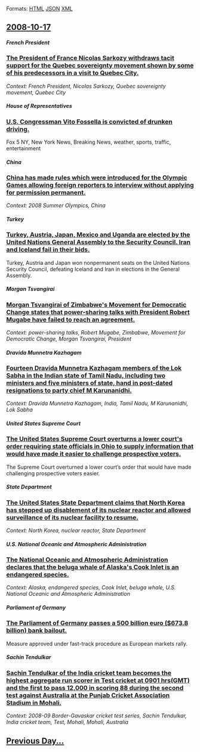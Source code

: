 
Formats: [HTML](2008/10/17/index.html)  [JSON](2008/10/17/index.json)  [XML](2008/10/17/index.xml)  

## [2008-10-17](/news/2008/10/17/index.md)

##### French President
### [ The President of France Nicolas Sarkozy withdraws tacit support for the Quebec sovereignty movement shown by some of his predecessors in a visit to Quebec City. ](/news/2008/10/17/the-president-of-france-nicolas-sarkozy-withdraws-tacit-support-for-the-quebec-sovereignty-movement-shown-by-some-of-his-predecessors-in-a.md)
_Context: French President, Nicolas Sarkozy, Quebec sovereignty movement, Quebec City_

##### House of Representatives
### [ U.S. Congressman Vito Fossella is convicted of drunken driving. ](/news/2008/10/17/u-s-congressman-vito-fossella-is-convicted-of-drunken-driving.md)
Fox 5 NY, New York News, Breaking News, weather, sports, traffic, entertainment

##### China
### [ China has made rules which were introduced for the Olympic Games allowing foreign reporters to interview without applying for permission permanent. ](/news/2008/10/17/china-has-made-rules-which-were-introduced-for-the-olympic-games-allowing-foreign-reporters-to-interview-without-applying-for-permission-pe.md)
_Context: 2008 Summer Olympics, China_

##### Turkey
### [ Turkey, Austria, Japan, Mexico and Uganda are elected by the United Nations General Assembly to the Security Council. Iran and Iceland fail in their bids. ](/news/2008/10/17/turkey-austria-japan-mexico-and-uganda-are-elected-by-the-united-nations-general-assembly-to-the-security-council-iran-and-iceland-fail.md)
Turkey, Austria and Japan won nonpermanent seats on the United Nations Security Council, defeating Iceland and Iran in elections in the General Assembly.

##### Morgan Tsvangirai
### [ Morgan Tsvangirai of Zimbabwe's Movement for Democratic Change states that power-sharing talks with President Robert Mugabe have failed to reach an agreement. ](/news/2008/10/17/morgan-tsvangirai-of-zimbabwe-s-movement-for-democratic-change-states-that-power-sharing-talks-with-president-robert-mugabe-have-failed-to.md)
_Context: power-sharing talks, Robert Mugabe, Zimbabwe, Movement for Democratic Change, Morgan Tsvangirai, President_

##### Dravida Munnetra Kazhagam
### [ Fourteen Dravida Munnetra Kazhagam members of the Lok Sabha in the Indian state of Tamil Nadu, including two ministers and five ministers of state, hand in post-dated resignations to party chief M Karunanidhi. ](/news/2008/10/17/fourteen-dravida-munnetra-kazhagam-members-of-the-lok-sabha-in-the-indian-state-of-tamil-nadu-including-two-ministers-and-five-ministers-o.md)
_Context: Dravida Munnetra Kazhagam, India, Tamil Nadu, M Karunanidhi, Lok Sabha_

##### United States Supreme Court
### [ The United States Supreme Court overturns a lower court's order requiring state officials in Ohio to supply information that would have made it easier to challenge prospective voters. ](/news/2008/10/17/the-united-states-supreme-court-overturns-a-lower-courtas-order-requiring-state-officials-in-ohio-to-supply-information-that-would-have-m.md)
The Supreme Court overturned a lower court’s order that would have made challenging prospective voters easier.

##### State Department
### [ The United States State Department claims that North Korea has stepped up disablement of its nuclear reactor and allowed surveillance of its nuclear facility to resume. ](/news/2008/10/17/the-united-states-state-department-claims-that-north-korea-has-stepped-up-disablement-of-its-nuclear-reactor-and-allowed-surveillance-of-it.md)
_Context: North Korea, nuclear reactor, State Department_

##### U.S.  National Oceanic and Atmospheric Administration
### [ The National Oceanic and Atmospheric Administration declares that the beluga whale of Alaska's Cook Inlet is an endangered species. ](/news/2008/10/17/the-national-oceanic-and-atmospheric-administration-declares-that-the-beluga-whale-of-alaska-s-cook-inlet-is-an-endangered-species.md)
_Context: Alaska, endangered species, Cook Inlet, beluga whale, U.S.  National Oceanic and Atmospheric Administration_

##### Parliament of Germany
### [ The Parliament of Germany passes a 500 billion euro ($673.8 billion) bank bailout. ](/news/2008/10/17/the-parliament-of-germany-passes-a-500-billion-euro-673-8-billion-bank-bailout.md)
Measure approved under fast-track procedure as European markets rally.

##### Sachin Tendulkar
### [ Sachin Tendulkar of the India cricket team becomes the highest aggregate run scorer in Test cricket at 0901 hrs(GMT) and the first to pass 12,000 in scoring 88 during the second test against Australia at the Punjab Cricket Association Stadium in Mohali. ](/news/2008/10/17/sachin-tendulkar-of-the-india-cricket-team-becomes-the-highest-aggregate-run-scorer-in-test-cricket-at-0901-hrs-gmt-and-the-first-to-pass.md)
_Context: 2008-09 Border-Gavaskar cricket test series, Sachin Tendulkar, India cricket team, Test, Mohali, Mohali, Australia_

## [Previous Day...](/news/2008/10/16/index.md)

